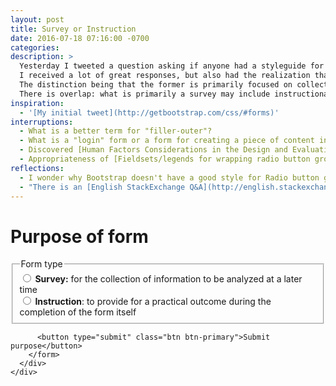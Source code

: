 ```yaml
---
layout: post
title: Survey or Instruction
date: 2016-07-18 07:16:00 -0700
categories:
description: >
  Yesterday I tweeted a question asking if anyone had a styleguide for writing forms.
  I received a lot of great responses, but also had the realization that there is a distinction between "survey"-forms and "instructional"-forms (my terminology).
  The distinction being that the former is primarily focused on collecting information for later processing/analysis (e.g. Census Survey), while the latter is intended to perform some work in function through the act of completing the form (e.g. IRS Income Tax Worksheet).
  There is overlap: what is primarily a survey may include instructional elements (e.g. ensuring the filler-outer understands their eligibility); and an instructional form may be submitted for additional processing.
inspiration:
  - '[My initial tweet](http://getbootstrap.com/css/#forms)'
interruptions:
  - What is a better term for "filler-outer"?
  - What is a "login" form or a form for creating a piece of content in a CMS?
  - Discovered [Human Factors Considerations in the Design and Evaluation of Electronic Flight Bags (EFBs)](http://ntl.bts.gov/lib/34000/34200/34292/DOT-VNTSC-FAA-03-07.pdf)
  - Appropriateness of [Fieldsets/legends for wrapping radio button groups](https://www.w3.org/TR/WCAG20-TECHS/H71.html) and oddness of Bootstrap styling
reflections:
  - I wonder why Bootstrap doesn't have a good style for Radio button groups?
  - "There is an [English StackExchange Q&A](http://english.stackexchange.com/questions/193527/person-who-fills-out-a-form-single-word) to answer: preparer, respondent, responder, submitter"
---
```


<div class="row">
  <div class="col-md-offset-3 col-md-6">
    <div class="panel panel-default">
      <div class="panel-body">
        <h1>Purpose of form</h1>
        <form>
          <div class="form-group">
            <fieldset>
              <legend>Form type</legend>
              <div class="radio">
                <label>
                  <input type="radio" name="type" id="type" value="survey">
                  <strong>Survey:</strong> for the collection of information to be analyzed at a later time
                </label>
              </div>
              <div class="radio">
                <label>
                  <input type="radio" name="type" id="type" value="instruction">
                  <strong>Instruction</strong>: to provide for a practical outcome during the completion of the form itself
                </label>
              </div>
            </fieldset>
          </div>

          <button type="submit" class="btn btn-primary">Submit purpose</button>
        </form>
      </div>
    </div>
  </div>
</div>
